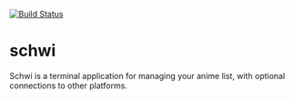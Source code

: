 [![Build Status](https://travis-ci.org/Frostflake/schwi.svg?branch=master)](https://travis-ci.org/Frostflake/schwi)

# schwi
Schwi is a terminal application for managing your anime list, with optional connections to other platforms.

